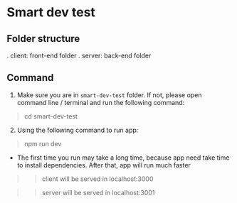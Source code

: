 # Smart dev test

## Folder structure
. client: front-end folder
. server: back-end folder

## Command

1. Make sure you are in `smart-dev-test` folder. If not, please open command line / terminal and run the following command:

> cd smart-dev-test

2. Using the following command to run app:

> npm run dev

* The first time you run may take a long time, because app need take time to install dependencies. After that, app will run much faster

>> client will be served in localhost:3000

>> server will be served in localhost:3001